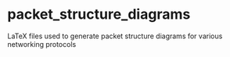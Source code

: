 # packet_structure_diagrams
LaTeX files used to generate packet structure diagrams for various networking protocols
